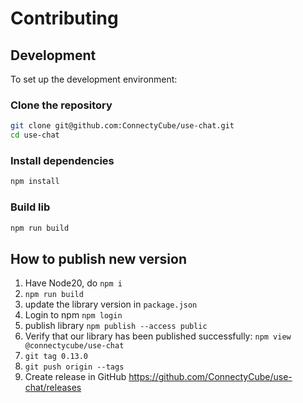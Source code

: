 # Contributing

## Development

To set up the development environment:

### Clone the repository

```bash
git clone git@github.com:ConnectyCube/use-chat.git
cd use-chat
```

### Install dependencies

```bash
npm install
```

### Build lib

```bash
npm run build
```

## How to publish new version

1. Have Node20, do `npm i`
2. `npm run build`
3. update the library version in `package.json`
4. Login to npm `npm login`
5. publish library `npm publish --access public`
6. Verify that our library has been published successfully: `npm view @connectycube/use-chat`
7. `git tag 0.13.0`
8. `git push origin --tags`
9. Create release in GitHub https://github.com/ConnectyCube/use-chat/releases